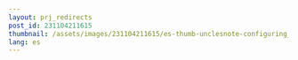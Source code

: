 ```yaml
---
layout: prj_redirects
post_id: 231104211615
thumbnail: /assets/images/231104211615/es-thumb-unclesnote-configuring_korean-english_conversion_key_with_ibus-hangul_in_ubuntu_20.04.png
lang: es
---
```

